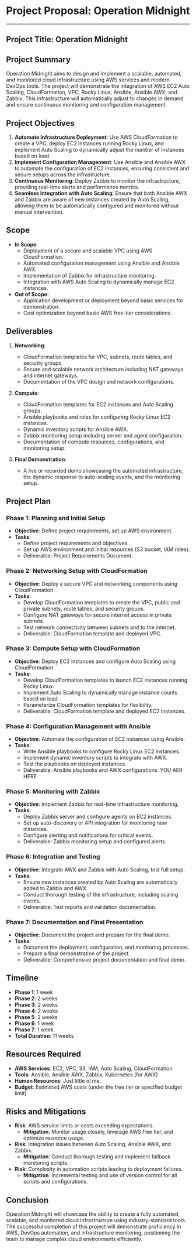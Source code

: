 # **Project Proposal: Operation Midnight**

---

## **Project Title**: Operation Midnight

## **Project Summary**
Operation Midnight aims to design and implement a scalable, automated, and monitored cloud infrastructure using AWS services and modern DevOps tools. The project will demonstrate the integration of AWS EC2 Auto Scaling, CloudFormation, VPC, Rocky Linux, Ansible, Ansible AWX, and Zabbix. This infrastructure will automatically adjust to changes in demand and ensure continuous monitoring and configuration management.

## **Project Objectives**
1. **Automate Infrastructure Deployment**: Use AWS CloudFormation to create a VPC, deploy EC2 instances running Rocky Linux, and implement Auto Scaling to dynamically adjust the number of instances based on load.
2. **Implement Configuration Management**: Use Ansible and Ansible AWX to automate the configuration of EC2 instances, ensuring consistent and secure setups across the infrastructure.
3. **Continuous Monitoring**: Deploy Zabbix to monitor the infrastructure, providing real-time alerts and performance metrics.
4. **Seamless Integration with Auto Scaling**: Ensure that both Ansible AWX and Zabbix are aware of new instances created by Auto Scaling, allowing them to be automatically configured and monitored without manual intervention.

## **Scope**
- **In Scope**:
  - Deployment of a secure and scalable VPC using AWS CloudFormation.
  - Automated configuration management using Ansible and Ansible AWX.
  - Implementation of Zabbix for infrastructure monitoring.
  - Integration with AWS Auto Scaling to dynamically manage EC2 instances.
- **Out of Scope**:
  - Application development or deployment beyond basic services for demonstration.
  - Cost optimization beyond basic AWS free-tier considerations.

## **Deliverables**
1. **Networking**:
   - CloudFormation templates for VPC, subnets, route tables, and security groups.
   - Secure and scalable network architecture including NAT gateways and internet gateways.
   - Documentation of the VPC design and network configurations.
   
2. **Compute**:
   - CloudFormation templates for EC2 instances and Auto Scaling groups.
   - Ansible playbooks and roles for configuring Rocky Linux EC2 instances.
   - Dynamic inventory scripts for Ansible AWX.
   - Zabbix monitoring setup including server and agent configuration.
   - Documentation of compute resources, configurations, and monitoring setup.

3. **Final Demonstration**:
   - A live or recorded demo showcasing the automated infrastructure, the dynamic response to auto-scaling events, and the monitoring setup.

## **Project Plan**

### **Phase 1: Planning and Initial Setup**
- **Objective**: Define project requirements, set up AWS environment.
- **Tasks**:
  - Define project requirements and objectives.
  - Set up AWS environment and initial resources (S3 bucket, IAM roles).
  - Deliverable: Project Requirements Document.

### **Phase 2: Networking Setup with CloudFormation**
- **Objective**: Deploy a secure VPC and networking components using CloudFormation.
- **Tasks**:
  - Develop CloudFormation templates to create the VPC, public and private subnets, route tables, and security groups.
  - Configure NAT gateways for secure internet access in private subnets.
  - Test network connectivity between subnets and to the internet.
  - Deliverable: CloudFormation template and deployed VPC.

### **Phase 3: Compute Setup with CloudFormation**
- **Objective**: Deploy EC2 instances and configure Auto Scaling using CloudFormation.
- **Tasks**:
  - Develop CloudFormation templates to launch EC2 instances running Rocky Linux.
  - Implement Auto Scaling to dynamically manage instance counts based on load.
  - Parameterize CloudFormation templates for flexibility.
  - Deliverable: CloudFormation template and deployed EC2 instances.

### **Phase 4: Configuration Management with Ansible**
- **Objective**: Automate the configuration of EC2 instances using Ansible.
- **Tasks**:
  - Write Ansible playbooks to configure Rocky Linux EC2 instances.
  - Implement dynamic inventory scripts to integrate with AWX.
  - Test the playbooks on deployed instances.
  - Deliverable: Ansible playbooks and AWX configurations.
YOU AER HERE
### **Phase 5: Monitoring with Zabbix**
- **Objective**: Implement Zabbix for real-time infrastructure monitoring.
- **Tasks**:
  - Deploy Zabbix server and configure agents on EC2 instances.
  - Set up auto-discovery or API integration for monitoring new instances.
  - Configure alerting and notifications for critical events.
  - Deliverable: Zabbix monitoring setup and configured alerts.

### **Phase 6: Integration and Testing**
- **Objective**: Integrate AWX and Zabbix with Auto Scaling, test full setup.
- **Tasks**:
  - Ensure new instances created by Auto Scaling are automatically added to Zabbix and AWX.
  - Conduct thorough testing of the infrastructure, including scaling events.
  - Deliverable: Test reports and validation documentation.

### **Phase 7: Documentation and Final Presentation**
- **Objective**: Document the project and prepare for the final demo.
- **Tasks**:
  - Document the deployment, configuration, and monitoring processes.
  - Prepare a final demonstration of the project.
  - Deliverable: Comprehensive project documentation and final demo.

## **Timeline**
- **Phase 1**: 1 week
- **Phase 2**: 2 weeks
- **Phase 3**: 2 weeks
- **Phase 4**: 2 weeks
- **Phase 5**: 2 weeks
- **Phase 6**: 1 week
- **Phase 7**: 1 week
- **Total Duration**: 11 weeks

## **Resources Required**
- **AWS Services**: EC2, VPC, S3, IAM, Auto Scaling, CloudFormation
- **Tools**: Ansible, Ansible AWX, Zabbix, Kubernetes (for AWX)
- **Human Resources**: Just little ol me. 
- **Budget**: Estimated AWS costs (under the free tier or specified budget limit)

## **Risks and Mitigations**
- **Risk**: AWS service limits or costs exceeding expectations.
  - **Mitigation**: Monitor usage closely, leverage AWS free tier, and optimize resource usage.
- **Risk**: Integration issues between Auto Scaling, Ansible AWX, and Zabbix.
  - **Mitigation**: Conduct thorough testing and implement fallback monitoring scripts.
- **Risk**: Complexity in automation scripts leading to deployment failures.
  - **Mitigation**: Incremental testing and use of version control for all scripts and configurations.

## **Conclusion**
Operation Midnight will showcase the ability to create a fully automated, scalable, and monitored cloud infrastructure using industry-standard tools. The successful completion of this project will demonstrate proficiency in AWS, DevOps automation, and infrastructure monitoring, positioning the team to manage complex cloud environments efficiently.
